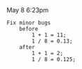 May 8
6:23pm

    Fix minor bugs
        before 
            1 + 1 = 11;
            1 / 8 = 0.13;
        after
            1 + 1 = 2;
            1 / 8 = 0.125;